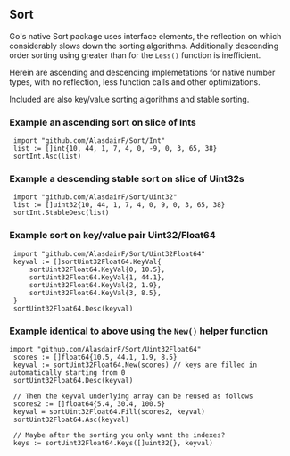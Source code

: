 ## Sort

Go's native Sort package uses interface elements, the reflection on which considerably slows down the sorting algorithms. Additionally descending order sorting using greater than for the `Less()` function is inefficient.

Herein are ascending and descending implemetations for native number types, with no reflection, less function calls and other optimizations.

Included are also key/value sorting algorithms and stable sorting.

### Example an ascending sort on slice of Ints

     import "github.com/AlasdairF/Sort/Int"
     list := []int{10, 44, 1, 7, 4, 0, -9, 0, 3, 65, 38}
     sortInt.Asc(list)
     
### Example a descending stable sort on slice of Uint32s

     import "github.com/AlasdairF/Sort/Uint32"
     list := []uint32{10, 44, 1, 7, 4, 0, 9, 0, 3, 65, 38}
     sortInt.StableDesc(list)

### Example sort on key/value pair Uint32/Float64

     import "github.com/AlasdairF/Sort/Uint32Float64"
     keyval := []sortUint32Float64.KeyVal{
         sortUint32Float64.KeyVal{0, 10.5},
         sortUint32Float64.KeyVal{1, 44.1},
         sortUint32Float64.KeyVal{2, 1.9},
         sortUint32Float64.KeyVal{3, 8.5},
     }
     sortUint32Float64.Desc(keyval)

### Example identical to above using the `New()` helper function

    import "github.com/AlasdairF/Sort/Uint32Float64"
     scores := []float64{10.5, 44.1, 1.9, 8.5}
     keyval := sortUint32Float64.New(scores) // keys are filled in automatically starting from 0
     sortUint32Float64.Desc(keyval)
     
     // Then the keyval underlying array can be reused as follows
     scores2 := []float64{5.4, 30.4, 100.5}
     keyval = sortUint32Float64.Fill(scores2, keyval)
     sortUint32Float64.Asc(keyval)
     
     // Maybe after the sorting you only want the indexes?
     keys := sortUint32Float64.Keys([]uint32{}, keyval)
